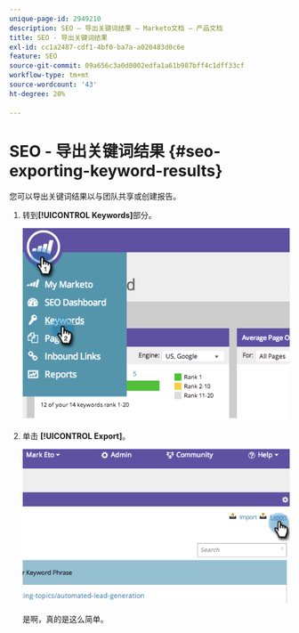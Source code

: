 ```yaml
---
unique-page-id: 2949210
description: SEO — 导出关键词结果 — Marketo文档 — 产品文档
title: SEO - 导出关键词结果
exl-id: cc1a2487-cdf1-4bf0-ba7a-a020483d0c6e
feature: SEO
source-git-commit: 09a656c3a0d0002edfa1a61b987bff4c1dff33cf
workflow-type: tm+mt
source-wordcount: '43'
ht-degree: 20%

---
```


# SEO - 导出关键词结果 {#seo-exporting-keyword-results}

您可以导出关键词结果以与团队共享或创建报告。

1. 转到&#x200B;**[!UICONTROL Keywords]**&#x200B;部分。

   ![](assets/image2014-9-18-12-3a51-3a7.png)

1. 单击 **[!UICONTROL Export]**。

   ![](assets/image2014-9-18-12-3a51-3a25.png)

   是啊，真的是这么简单。
